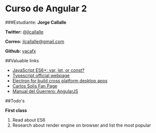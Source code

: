 Curso de Angular 2
===

###Estudiante: **Jorge Callalle**

**Twitter:** [@jlcallalle](https://twitter.com/jlcallalle)  

**Correo:** [jlcallalle@gmail.com](mailto:jlcallalle@gmail.com)

**Github:** [yacafx](http://github.com/jlcallalle)


##Valuable links

* [JavaScript ES6+: var, let, or const?](https://medium.com/javascript-scene/javascript-es6-var-let-or-const-ba58b8dcde75#.vchewf8rk)
* [Typescript official webpage](https://www.typescriptlang.org/)
* [Electron for build cross platform desktop apps](http://electron.atom.io/)
* [Carlos Solis Fan Page](https://www.facebook.com/carlos.solis1337)
* [Manual del Guerrero: AngularJS](http://manualdelguerrero.com)


##Todo's

**First class**  

1. Read about ES6  
2. Research about render engine on browser and list the most popular